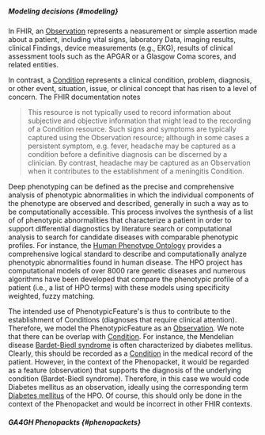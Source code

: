##### Modeling decisions  {#modeling}

In FHIR, an [Observation](https://www.hl7.org/fhir/observation.html) represents a neasurement or simple assertion made about a patient, including vital signs, laboratory Data, imaging results, clinical Findings, device measurements (e.g., EKG), results of clinical assessment tools such as the APGAR or a Glasgow Coma scores, and related entities.

In contrast, a [Condition](https://www.hl7.org/fhir/condition.html) represents a clinical condition, problem, diagnosis, or other event, situation, issue, or clinical concept that has risen to a level of concern. The FHIR documentation notes

> This resource is not typically used to record information about subjective and objective information that might lead to the recording of a Condition resource. Such signs and symptoms are typically captured using the Observation resource; although in some cases a persistent symptom, e.g. fever, headache may be captured as a condition before a definitive diagnosis can be discerned by a clinician. By contrast, headache may be captured as an Observation when it contributes to the establishment of a meningitis Condition.

Deep phenotyping can be defined as the precise and comprehensive analysis of phenotypic abnormalities in which the individual components of the phenotype are observed and described, generally in such a way as to be computationally accessible. This process involves the synthesis of a list of of phenotypic abnormalities that characterize a patient in order to support differential diagnostics by literature search or computational analysis to search for candidate diseases with comparable phenotypic profiles. For instance, the [Human Phenotype Ontology](https://hpo.jax.org/app/) provides a comprehensive logical standard to describe and computationally analyze phenotypic abnormalities found in human disease.  The HPO project has computational models of over 8000 rare genetic diseases and numerous algorithms have been developed that compare the phenotypic profile of a patient (i.e., a list of HPO terms) with these models using specificity weighted, fuzzy matching.

The intended use of PhenotypicFeature's is thus to contribute to the establishment of Conditions (diagnoses that require clinical attention). Therefore, we model the PhenotypicFeature as an [Observation](https://www.hl7.org/fhir/observation.html). We note that there can be overlap with [Condition](https://www.hl7.org/fhir/condition.html). For instance, the Mendelian disease [Bardet-Biedl syndrome](https://www.ncbi.nlm.nih.gov/books/NBK1363/) is often characterized by diabetes mellitus. Clearly, this should be recorded as a [Condition](https://www.hl7.org/fhir/condition.html) in the medical record of the patient. However, in the context of the Phenopacket, it would be regarded as a feature (observation) that supports the diagnosis of the underlying condition (Bardet-Biedl syndrome). Therefore, in this case we would code Diabetes mellitus as an observation, ideally using the corresponding term [Diabetes mellitus](https://hpo.jax.org/app/browse/term/HP:0000819) of the HPO. Of course, this should only be done in the context of the Phenopacket and would be incorrect in other FHIR contexts.

##### GA4GH Phenopackts {#phenopackets}

